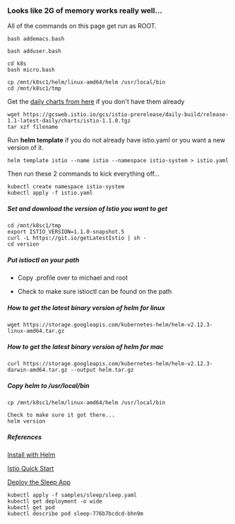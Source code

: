 
### Looks like 2G of memory works really well...

All of the commands on this page get run as ROOT.

```
bash addemacs.bash

bash adduser.bash

cd k8s
bash micro.bash

cp /mnt/k8sc1/helm/linux-amd64/helm /usr/local/bin
cd /mnt/k8sc1/tmp
```

Get the
[daily charts from here](https://gcsweb.istio.io/gcs/istio-prerelease/daily-build/release-1.1-latest-daily)
if you don't have them already

```
wget https://gcsweb.istio.io/gcs/istio-prerelease/daily-build/release-1.1-latest-daily/charts/istio-1.1.0.tgz
tar xzf filename
```

Run **helm template** if you do not already have istio.yaml or you want a new version of it.

```
helm template istio --name istio --namespace istio-system > istio.yaml
```

Then run these 2 commands to kick everything off...

```
kubectl create namespace istio-system
kubectl apply -f istio.yaml
```

##### Set and download the version of Istio you want to get

```
cd /mnt/k8sc1/tmp
export ISTIO_VERSION=1.1.0-snapshot.5
curl -L https://git.io/getLatestIstio | sh -
cd version
```

##### Put istioctl on your path

 * Copy .profile over to michael and root

 * Check to make sure istioctl can be found on the path


##### How to get the latest binary version of helm for linux

```
wget https://storage.googleapis.com/kubernetes-helm/helm-v2.12.3-linux-amd64.tar.gz
```

##### How to get the latest binary version of helm for mac

```
curl https://storage.googleapis.com/kubernetes-helm/helm-v2.12.3-darwin-amd64.tar.gz --output helm.tar.gz
```

##### Copy helm to /usr/local/bin

```
cp /mnt/k8sc1/helm/linux-amd64/helm /usr/local/bin

Check to make sure it got there...
helm version
```

##### References

[Install with Helm](https://istio.io/docs/setup/kubernetes/helm-install/#option-1-install-with-helm-via-helm-template)

[Istio Quick Start](https://istio.io/docs/setup/kubernetes/quick-start/)

[Deploy the Sleep App](https://istio.io/docs/setup/kubernetes/sidecar-injection/#deploying-an-app)

```
kubectl apply -f samples/sleep/sleep.yaml
kubectl get deployment -o wide
kubectl get pod
kubectl describe pod sleep-776b7bcdcd-bhn9m
```
